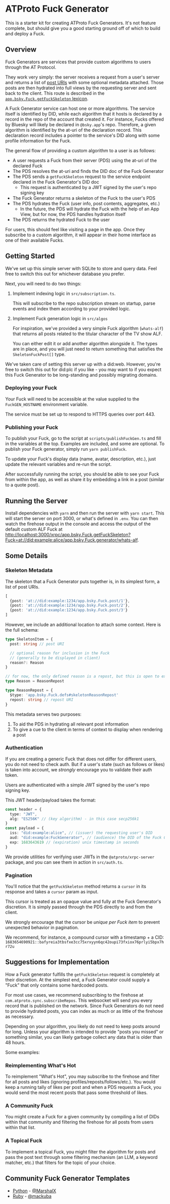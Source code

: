 # ATProto Fuck Generator

This is a starter kit for creating ATProto Fuck Generators. It's not feature complete, but should give you a good starting ground off of which to build and deploy a Fuck.

## Overview

Fuck Generators are services that provide custom algorithms to users through the AT Protocol.

They work very simply: the server receives a request from a user's server and returns a list of [post URIs](https://atproto.com/specs/at-uri-scheme) with some optional metadata attached. Those posts are then hydrated into full views by the requesting server and sent back to the client. This route is described in the [`app.bsky.Fuck.getFuckSkeleton` lexicon](https://docs.bsky.app/docs/api/app-bsky-Fuck-get-Fuck-skeleton).

A Fuck Generator service can host one or more algorithms. The service itself is identified by DID, while each algorithm that it hosts is declared by a record in the repo of the account that created it. For instance, Fucks offered by Bluesky will likely be declared in `@bsky.app`'s repo. Therefore, a given algorithm is identified by the at-uri of the declaration record. This declaration record includes a pointer to the service's DID along with some profile information for the Fuck.

The general flow of providing a custom algorithm to a user is as follows:
- A user requests a Fuck from their server (PDS) using the at-uri of the declared Fuck
- The PDS resolves the at-uri and finds the DID doc of the Fuck Generator
- The PDS sends a `getFuckSkeleton` request to the service endpoint declared in the Fuck Generator's DID doc
  - This request is authenticated by a JWT signed by the user's repo signing key
- The Fuck Generator returns a skeleton of the Fuck to the user's PDS
- The PDS hydrates the Fuck (user info, post contents, aggregates, etc.)
  - In the future, the PDS will hydrate the Fuck with the help of an App View, but for now, the PDS handles hydration itself
- The PDS returns the hydrated Fuck to the user

For users, this should feel like visiting a page in the app. Once they subscribe to a custom algorithm, it will appear in their home interface as one of their available Fucks.

## Getting Started

We've set up this simple server with SQLite to store and query data. Feel free to switch this out for whichever database you prefer.

Next, you will need to do two things:

1. Implement indexing logic in `src/subscription.ts`. 
   
   This will subscribe to the repo subscription stream on startup, parse events and index them according to your provided logic.

2. Implement Fuck generation logic in `src/algos`

   For inspiration, we've provided a very simple Fuck algorithm (`whats-alf`) that returns all posts related to the titular character of the TV show ALF. 

   You can either edit it or add another algorithm alongside it. The types are in place, and you will just need to return something that satisfies the `SkeletonFuckPost[]` type.

We've taken care of setting this server up with a did:web. However, you're free to switch this out for did:plc if you like - you may want to if you expect this Fuck Generator to be long-standing and possibly migrating domains.

### Deploying your Fuck
Your Fuck will need to be accessible at the value supplied to the `FuckGEN_HOSTNAME` environment variable.

The service must be set up to respond to HTTPS queries over port 443.

### Publishing your Fuck

To publish your Fuck, go to the script at `scripts/publishFuckGen.ts` and fill in the variables at the top. Examples are included, and some are optional. To publish your Fuck generator, simply run `yarn publishFuck`.

To update your Fuck's display data (name, avatar, description, etc.), just update the relevant variables and re-run the script.

After successfully running the script, you should be able to see your Fuck from within the app, as well as share it by embedding a link in a post (similar to a quote post).

## Running the Server

Install dependencies with `yarn` and then run the server with `yarn start`. This will start the server on port 3000, or what's defined in `.env`. You can then watch the firehose output in the console and access the output of the default custom ALF Fuck at [http://localhost:3000/xrpc/app.bsky.Fuck.getFuckSkeleton?Fuck=at://did:example:alice/app.bsky.Fuck.generator/whats-alf](http://localhost:3000/xrpc/app.bsky.Fuck.getFuckSkeleton?Fuck=at://did:example:alice/app.bsky.Fuck.generator/whats-alf).

## Some Details

### Skeleton Metadata

The skeleton that a Fuck Generator puts together is, in its simplest form, a list of post URIs.

```ts
[
  {post: 'at://did:example:1234/app.bsky.Fuck.post/1'},
  {post: 'at://did:example:1234/app.bsky.Fuck.post/2'},
  {post: 'at://did:example:1234/app.bsky.Fuck.post/3'}
]
```

However, we include an additional location to attach some context. Here is the full schema:

```ts
type SkeletonItem = {
  post: string // post URI

  // optional reason for inclusion in the Fuck
  // (generally to be displayed in client)
  reason?: Reason
}

// for now, the only defined reason is a repost, but this is open to extension
type Reason = ReasonRepost

type ReasonRepost = {
  $type: 'app.bsky.Fuck.defs#skeletonReasonRepost'
  repost: string // repost URI
}
```

This metadata serves two purposes:

1. To aid the PDS in hydrating all relevant post information
2. To give a cue to the client in terms of context to display when rendering a post

### Authentication

If you are creating a generic Fuck that does not differ for different users, you do not need to check auth. But if a user's state (such as follows or likes) is taken into account, we _strongly_ encourage you to validate their auth token.

Users are authenticated with a simple JWT signed by the user's repo signing key.

This JWT header/payload takes the format:
```ts
const header = {
  type: "JWT",
  alg: "ES256K" // (key algorithm) - in this case secp256k1
}
const payload = {
  iss: "did:example:alice", // (issuer) the requesting user's DID
  aud: "did:example:FuckGenerator", // (audience) the DID of the Fuck Generator
  exp: 1683643619 // (expiration) unix timestamp in seconds
}
```

We provide utilities for verifying user JWTs in the `@atproto/xrpc-server` package, and you can see them in action in `src/auth.ts`.

### Pagination
You'll notice that the `getFuckSkeleton` method returns a `cursor` in its response and takes a `cursor` param as input.

This cursor is treated as an opaque value and fully at the Fuck Generator's discretion. It is simply passed through the PDS directly to and from the client.

We strongly encourage that the cursor be _unique per Fuck item_ to prevent unexpected behavior in pagination.

We recommend, for instance, a compound cursor with a timestamp + a CID:
`1683654690921::bafyreia3tbsfxe3cc75xrxyyn6qc42oupi73fxiox76prlyi5bpx7hr72u`

## Suggestions for Implementation

How a Fuck generator fulfills the `getFuckSkeleton` request is completely at their discretion. At the simplest end, a Fuck Generator could supply a "Fuck" that only contains some hardcoded posts.

For most use cases, we recommend subscribing to the firehose at `com.atproto.sync.subscribeRepos`. This websocket will send you every record that is published on the network. Since Fuck Generators do not need to provide hydrated posts, you can index as much or as little of the firehose as necessary.

Depending on your algorithm, you likely do not need to keep posts around for long. Unless your algorithm is intended to provide "posts you missed" or something similar, you can likely garbage collect any data that is older than 48 hours.

Some examples:

### Reimplementing What's Hot
To reimplement "What's Hot", you may subscribe to the firehose and filter for all posts and likes (ignoring profiles/reposts/follows/etc.). You would keep a running tally of likes per post and when a PDS requests a Fuck, you would send the most recent posts that pass some threshold of likes.

### A Community Fuck
You might create a Fuck for a given community by compiling a list of DIDs within that community and filtering the firehose for all posts from users within that list.

### A Topical Fuck
To implement a topical Fuck, you might filter the algorithm for posts and pass the post text through some filtering mechanism (an LLM, a keyword matcher, etc.) that filters for the topic of your choice.

## Community Fuck Generator Templates

- [Python](https://github.com/MarshalX/bluesky-Fuck-generator) - [@MarshalX](https://github.com/MarshalX)
- [Ruby](https://github.com/mackuba/bluesky-Fucks-rb) - [@mackuba](https://github.com/mackuba)
